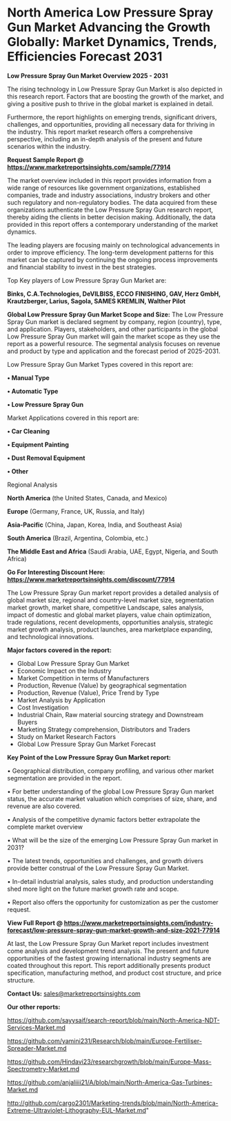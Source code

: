 # North America Low Pressure Spray Gun Market Advancing the Growth Globally: Market Dynamics, Trends, Efficiencies Forecast 2031

<Strong> Low Pressure Spray Gun Market Overview 2025 - 2031</strong>

The rising technology in Low Pressure Spray Gun Market is also depicted in this research report. Factors that are boosting the growth of the market, and giving a positive push to thrive in the global market is explained in detail.

Furthermore, the report highlights on emerging trends, significant drivers, challenges, and opportunities, providing all necessary data for thriving in the industry. This report market research offers a comprehensive perspective, including an in-depth analysis of the present and future scenarios within the industry.

<strong>Request Sample Report @ <a href=https://www.marketreportsinsights.com/sample/77914>https://www.marketreportsinsights.com/sample/77914</a></strong>

The market overview included in this report provides information from a wide range of resources like government organizations, established companies, trade and industry associations, industry brokers and other such regulatory and non-regulatory bodies. The data acquired from these organizations authenticate the Low Pressure Spray Gun research report, thereby aiding the clients in better decision making. Additionally, the data provided in this report offers a contemporary understanding of the market dynamics.

The leading players are focusing mainly on technological advancements in order to improve efficiency. The long-term development patterns for this market can be captured by continuing the ongoing process improvements and financial stability to invest in the best strategies.

Top Key players of Low Pressure Spray Gun Market are:

<strong>Binks, C.A.Technologies, DeVILBISS, ECCO FINISHING, GAV, Herz GmbH, Krautzberger, Larius, Sagola, SAMES KREMLIN, Walther Pilot</strong>

<strong><b>Global Low Pressure Spray Gun Market Scope and Size:</b></strong>
The Low Pressure Spray Gun market is declared segment by company, region (country), type, and application. Players, stakeholders, and other participants in the global Low Pressure Spray Gun market will gain the market scope as they use the report as a powerful resource. The segmental analysis focuses on revenue and product by type and application and the forecast period of 2025-2031.

Low Pressure Spray Gun Market Types covered in this report are:

<strong>• Manual Type

• Automatic Type

• Low Pressure Spray Gun</strong>

Market Applications covered in this report are:

<strong>• Car Cleaning

• Equipment Painting

• Dust Removal Equipment

• Other</strong> 

Regional Analysis

<strong>North America</strong> (the United States, Canada, and Mexico)

<strong>Europe</strong> (Germany, France, UK, Russia, and Italy)

<strong>Asia-Pacific</strong> (China, Japan, Korea, India, and Southeast Asia)

<strong>South America</strong> (Brazil, Argentina, Colombia, etc.)

<strong>The Middle East and Africa</strong> (Saudi Arabia, UAE, Egypt, Nigeria, and South Africa)

<strong>Go For Interesting Discount Here: <a href=https://www.marketreportsinsights.com/discount/77914>https://www.marketreportsinsights.com/discount/77914</a></strong>

The Low Pressure Spray Gun market report provides a detailed analysis of global market size, regional and country-level market size, segmentation market growth, market share, competitive Landscape, sales analysis, impact of domestic and global market players, value chain optimization, trade regulations, recent developments, opportunities analysis, strategic market growth analysis, product launches, area marketplace expanding, and technological innovations.

<strong><b>Major factors covered in the report:</b></strong>
<ul>
  <li>Global Low Pressure Spray Gun Market </li>
  <li>Economic Impact on the Industry</li>
  <li>Market Competition in terms of Manufacturers</li>
  <li>Production, Revenue (Value) by geographical segmentation</li>
  <li>Production, Revenue (Value), Price Trend by Type</li>
  <li>Market Analysis by Application</li>
  <li>Cost Investigation</li>
  <li>Industrial Chain, Raw material sourcing strategy and Downstream Buyers</li>
  <li>Marketing Strategy comprehension, Distributors and Traders</li>
  <li>Study on Market Research Factors</li>
  <li>Global Low Pressure Spray Gun Market Forecast</li>
</ul>

<strong><b>Key Point of the Low Pressure Spray Gun Market report:</b></strong>

• Geographical distribution, company profiling, and various other market segmentation are provided in the report.

• For better understanding of the global Low Pressure Spray Gun market status, the accurate market valuation which comprises of size, share, and revenue are also covered.

• Analysis of the competitive dynamic factors better extrapolate the complete market overview

• What will be the size of the emerging Low Pressure Spray Gun market in 2031?

• The latest trends, opportunities and challenges, and growth drivers provide better construal of the Low Pressure Spray Gun Market.

• In-detail industrial analysis, sales study, and production understanding shed more light on the future market growth rate and scope.

• Report also offers the opportunity for customization as per the customer request.

<strong><b>View Full Report @ <a href=https://www.marketreportsinsights.com/industry-forecast/low-pressure-spray-gun-market-growth-and-size-2021-77914>https://www.marketreportsinsights.com/industry-forecast/low-pressure-spray-gun-market-growth-and-size-2021-77914</a></b></strong>


At last, the Low Pressure Spray Gun Market report includes investment come analysis and development trend analysis. The present and future opportunities of the fastest growing international industry segments are coated throughout this report. This report additionally presents product specification, manufacturing method, and product cost structure, and price structure.

<strong>Contact Us:</strong>
sales@marketreportsinsights.com

<strong>Our other reports:</strong>

<a href=https://github.com/sayysaif/search-report/blob/main/North-America-NDT-Services-Market.md>https://github.com/sayysaif/search-report/blob/main/North-America-NDT-Services-Market.md</a>

<a href=https://github.com/yamini231/Research/blob/main/Europe-Fertiliser-Spreader-Market.md>https://github.com/yamini231/Research/blob/main/Europe-Fertiliser-Spreader-Market.md</a>

<a href=https://github.com/Hindavi23/researchgrowth/blob/main/Europe-Mass-Spectrometry-Market.md>https://github.com/Hindavi23/researchgrowth/blob/main/Europe-Mass-Spectrometry-Market.md</a>

<a href=https://github.com/anjaliiii21/A/blob/main/North-America-Gas-Turbines-Market.md>https://github.com/anjaliiii21/A/blob/main/North-America-Gas-Turbines-Market.md</a>

<a href=http://github.com/cargo2301/Marketing-trends/blob/main/North-America-Extreme-Ultraviolet-Lithography-EUL-Market.md>http://github.com/cargo2301/Marketing-trends/blob/main/North-America-Extreme-Ultraviolet-Lithography-EUL-Market.md</a>"
